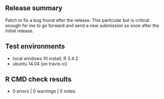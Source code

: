 ## Release summary

Patch to fix a bug found after the release.  This particular but is critical enough for me to go forward and send a new submission so soon after the initial release. 

## Test environments
* local windows 10 install, R 3.4.2
* ubuntu 14.04 (on travis-ci)

## R CMD check results
* 0 errors | 0 warnings | 0 notes
